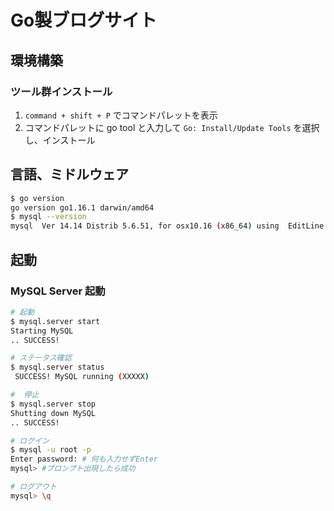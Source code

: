 # Go製ブログサイト

## 環境構築

### ツール群インストール

1.  `command + shift + P` でコマンドパレットを表示
2. コマンドパレットに go tool と入力して `Go: Install/Update Tools` を選択し、インストール

## 言語、ミドルウェア

```sh
$ go version
go version go1.16.1 darwin/amd64
$ mysql --version
mysql  Ver 14.14 Distrib 5.6.51, for osx10.16 (x86_64) using  EditLine wrapper
```

## 起動

### MySQL Server 起動

```sh
# 起動
$ mysql.server start
Starting MySQL
.. SUCCESS!

# ステータス確認
$ mysql.server status
 SUCCESS! MySQL running (XXXXX)

#  停止
$ mysql.server stop
Shutting down MySQL
.. SUCCESS!

# ログイン
$ mysql -u root -p
Enter password: # 何も入力せずEnter
mysql> #プロンプト出現したら成功

# ログアウト
mysql> \q
```
